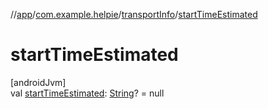 //[app](../../../index.md)/[com.example.helpie](../index.md)/[transportInfo](index.md)/[startTimeEstimated](start-time-estimated.md)

# startTimeEstimated

[androidJvm]\
val [startTimeEstimated](start-time-estimated.md): [String](https://kotlinlang.org/api/latest/jvm/stdlib/kotlin/-string/index.html)? = null
